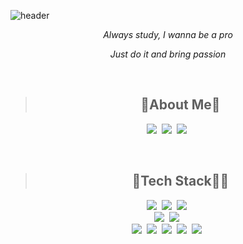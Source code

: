 ![header](https://capsule-render.vercel.app/api?text=RonieDevStitch&type=Rounded&color=97dbae&fontColor=ffffff&section=header&height=250&animation=twinkling)
<br>
<p align="center"><i>Always study, I wanna be a pro</i></p>
<p align="center"><i>Just do it and bring passion</i></p>
<br>

><h2 align="center"> 🐂About Me🐂</h2>
<p align="center">
  <a href="https://rssungjae1.github.io/"><img src="https://img.shields.io/badge/Portfolio-000000?style=flat-square&logo=Undertale&logoColor=white&link=rssungjae1@gmail.com"/></a>&nbsp
  <a href="mailto:rssungjae1@gmail.com"><img src="https://img.shields.io/badge/Gmail-d14836?style=flat-square&logo=Gmail&logoColor=white&link=rssungjae1@gmail.com"/></a>&nbsp
  <a href="https://velog.io/@rssungjae"><img src="https://img.shields.io/badge/Tech%20Blog-11B48A?style=flat-square&logo=Vimeo&logoColor=white&link=https://velog.io/@rssungjae"/></a>&nbsp
</p>
<br>

><h2 align="center"> 🌱Tech Stack👨‍💻 </h2>
<p align="center">
  <img src="https://img.shields.io/badge/Java-007396?style=flat-square&logo=Java&logoColor=white"/></a>&nbsp 
  <img src="https://img.shields.io/badge/Javascript-ffb13b?style=flat-square&logo=javascript&logoColor=black"/></a>&nbsp
  <img src="https://img.shields.io/badge/Python-3766AB?style=flat-square&logo=Python&logoColor=white"/></a>&nbsp <br>
  <img src="https://img.shields.io/badge/Oracle-F80000?style=flat-square&logo=Oracle&logoColor=white"/></a>&nbsp 
  <img src="https://img.shields.io/badge/MySQL-4479A1?style=flat-square&logo=MySQL&logoColor=white"/></a>&nbsp <br>
  <img src="https://img.shields.io/badge/HTML5-E34F26?style=flat-square&logo=HTML5&logoColor=white"/></a>&nbsp 
  <img src="https://img.shields.io/badge/CSS3-1572B6?style=flat-square&logo=CSS3&logoColor=white"/></a>&nbsp 
  <img src="https://img.shields.io/badge/AWS-232F3E?style=flat-square&logo=Amazon AWS&logoColor=white"/></a>&nbsp 
  <img src="https://img.shields.io/badge/Docker-2496ED?style=flat-square&logo=Docker&logoColor=white"/></a>&nbsp 
  <img src="https://img.shields.io/badge/VSCode-5C2D91?style=flat-square&logo=Visual Studio&logoColor=white"/></a>&nbsp 
</p>
